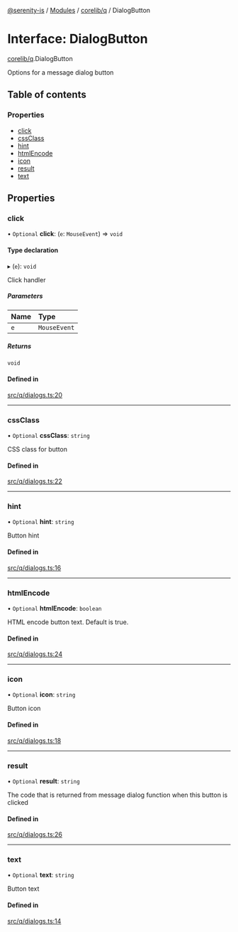 [@serenity-is](../README.md) / [Modules](../modules.md) / [corelib/q](../modules/corelib_q.md) / DialogButton

# Interface: DialogButton

[corelib/q](../modules/corelib_q.md).DialogButton

Options for a message dialog button

## Table of contents

### Properties

- [click](corelib_q.DialogButton.md#click)
- [cssClass](corelib_q.DialogButton.md#cssclass)
- [hint](corelib_q.DialogButton.md#hint)
- [htmlEncode](corelib_q.DialogButton.md#htmlencode)
- [icon](corelib_q.DialogButton.md#icon)
- [result](corelib_q.DialogButton.md#result)
- [text](corelib_q.DialogButton.md#text)

## Properties

### click

• `Optional` **click**: (`e`: `MouseEvent`) => `void`

#### Type declaration

▸ (`e`): `void`

Click handler

##### Parameters

| Name | Type |
| :------ | :------ |
| `e` | `MouseEvent` |

##### Returns

`void`

#### Defined in

[src/q/dialogs.ts:20](https://github.com/serenity-is/serenity/blob/master/packages/corelib/src/q/dialogs.ts#L20)

___

### cssClass

• `Optional` **cssClass**: `string`

CSS class for button

#### Defined in

[src/q/dialogs.ts:22](https://github.com/serenity-is/serenity/blob/master/packages/corelib/src/q/dialogs.ts#L22)

___

### hint

• `Optional` **hint**: `string`

Button hint

#### Defined in

[src/q/dialogs.ts:16](https://github.com/serenity-is/serenity/blob/master/packages/corelib/src/q/dialogs.ts#L16)

___

### htmlEncode

• `Optional` **htmlEncode**: `boolean`

HTML encode button text. Default is true.

#### Defined in

[src/q/dialogs.ts:24](https://github.com/serenity-is/serenity/blob/master/packages/corelib/src/q/dialogs.ts#L24)

___

### icon

• `Optional` **icon**: `string`

Button icon

#### Defined in

[src/q/dialogs.ts:18](https://github.com/serenity-is/serenity/blob/master/packages/corelib/src/q/dialogs.ts#L18)

___

### result

• `Optional` **result**: `string`

The code that is returned from message dialog function when this button is clicked

#### Defined in

[src/q/dialogs.ts:26](https://github.com/serenity-is/serenity/blob/master/packages/corelib/src/q/dialogs.ts#L26)

___

### text

• `Optional` **text**: `string`

Button text

#### Defined in

[src/q/dialogs.ts:14](https://github.com/serenity-is/serenity/blob/master/packages/corelib/src/q/dialogs.ts#L14)
